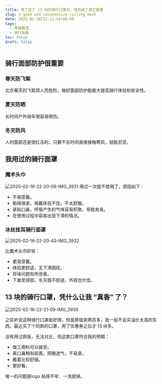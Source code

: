 ```yaml
---
title: 用了这个 13 块的骑行口罩后，我扔掉了其它面罩
slug: a good and inexpensive cycling mask
date: 2025-02-16T22:11:54+08:00
tags:
  - 青梅煮酒
  - 骑行装备
toc: false
draft: false
---
```

## 骑行面部防护很重要

### 春天防飞絮

北京春天的飞絮烦人而危险，做好面部防护能极大提高骑行体验和安全性。

### 夏天防晒

长时间户外骑车很容易晒伤。

### 冬天防风

人的面部还是很扛冻的，只要不长时间直接接触寒风，就能忍受。

## 我用过的骑行面罩

### 魔术头巾

![2025-02-16-22-20-09-IMG_3931](https://raw.githubusercontent.com/xbot/image-hosting/master/blog/2025-02-16-22-20-09-IMG_3931.jpeg)
用过一次就不想用了，原因如下：

- 不易穿戴。
- 勒得很紧，佩戴体验不佳，不太舒服。
- 紧贴口鼻，呼吸产生的气味容易积聚，导致发臭。
- 在使用过程中容易出现下滑的情况。

### 冰丝挂耳骑行面罩

![2025-02-16-22-20-43-IMG_3932](https://raw.githubusercontent.com/xbot/image-hosting/master/blog/2025-02-16-22-20-43-IMG_3932.jpeg)

比魔术头巾好些：

- 更易穿戴。
- 体验更舒适，无下滑困扰。
- 异味问题有所改善。
- 下垂至颈部，冬天既不舒适，外观也欠佳。

## 13 块的骑行口罩，凭什么让我 “真香” 了？

![2025-02-16-22-21-09-IMG_3930](https://raw.githubusercontent.com/xbot/image-hosting/master/blog/2025-02-16-22-21-09-IMG_3930.jpeg)

之前听说这种骑行口罩挺好用，但是原版卖两百多，我一般不会买溢价太高的东西。最近买了个同款的口罩，用了优惠券之后才 13 块多。

没有用过原版，无法对比，但这款口罩符合我的预期：

- 做工用料可以接受。
- 离口鼻稍有距离，网眼透气，不易臭。
- 戴着比较舒服。
- 更好看。

唯一的问题是logo 粘得不牢、一洗就掉。